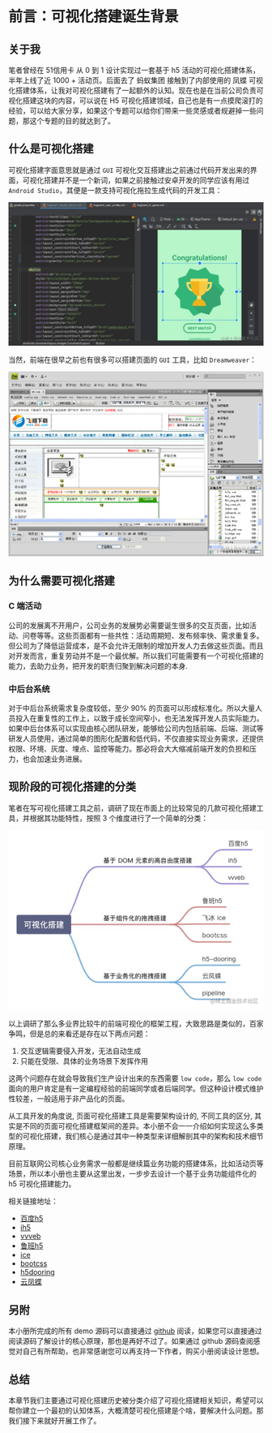 # 前言：可视化搭建诞生背景
## 关于我
笔者曾经在 51信用卡 从 0 到 1 设计实现过一套基于 h5 活动的可视化搭建体系，半年上线了近 1000 + 活动页。后面去了 蚂蚁集团 接触到了内部使用的 凤蝶 可视化搭建体系，让我对可视化搭建有了一起额外的认知。现在也是在当前公司负责可视化搭建这块的内容，可以说在 H5 可视化搭建领域，自己也是有一点摸爬滚打的经验，可以给大家分享，如果这个专题可以给你们带来一些灵感或者规避掉一些问题，那这个专题的目的就达到了。

## 什么是可视化搭建

可视化搭建字面意思就是通过 `GUI` 可视化交互搭建出之前通过代码开发出来的界面，可视化搭建并不是一个新词，如果之前接触过安卓开发的同学应该有用过 `Android Studio`，其便是一款支持可视化拖拉生成代码的开发工具：

![Android Studio 可视化演示](./assets/c0375e1985ff4d3b870fbe8d5f188928~tplv-k3u1fbpfcp-watermark.png)

当然，前端在很早之前也有很多可以搭建页面的 `GUI` 工具，比如 `Dreamweaver`：

![Dreamweaver 可视化演示](./assets/bacc69fabacd49809ccd8de74b367483~tplv-k3u1fbpfcp-watermark.png)

## 为什么需要可视化搭建
### C 端活动
公司的发展离不开用户，公司业务的发展势必需要诞生很多的交互页面，比如活动、问卷等等。这些页面都有一些共性：活动周期短、发布频率快、需求重复多。但公司为了降低运营成本，是不会允许无限制的增加开发人力去做这些页面。而且对开发而言，重复劳动并不是一个最优解。所以我们可能需要有一个可视化搭建的能力，去助力业务，把开发的职责归聚到解决问题的本身.

### 中后台系统
对于中后台系统需求复杂度较低，至少 90% 的页面可以形成标准化。所以大量人员投入在重复性的工作上，以致于成长空间窄小，也无法发挥开发人员实际能力。
如果中后台体系可以实现由核心团队研发，能够给公司内包括前端、后端、测试等研发人员使用，通过简单的图形化配置和低代码，不仅直接实现业务需求，还提供权限、环境、灰度、埋点、监控等能力。那必将会大大缩减前端开发的负担和压力，也会加速业务进展。

## 现阶段的可视化搭建的分类
笔者在写可视化搭建工具之前，调研了现在市面上的比较常见的几款可视化搭建工具，并根据其功能特性，按照 3 个维度进行了一个简单的分类：

![可视化搭建分类](./assets/718431c291fa4b679383a5fb3191992c~tplv-k3u1fbpfcp-watermark.png)

以上调研了那么多业界比较牛的前端可视化的框架工程，大致思路是类似的，百家争鸣，但是总的来看还是存在以下两点问题：

1. 交互逻辑需要侵入开发，无法自动生成
2. 只能在受限、具体的业务场景下发挥作用

这两个问题存在就会导致我们生产设计出来的东西需要 `low code`，那么 `low code` 面向的用户肯定是有一定编程经验的前端同学或者后端同学。但这种设计模式维护性较差，一般适用于非产品化的页面。

从工具开发的角度说, 页面可视化搭建工具是需要架构设计的, 不同工具的区分, 其实是不同的页面可视化搭建框架间的差异。本小册不会一一介绍如何实现这么多类型的可视化搭建，我们核心是通过其中一种类型来详细解剖其中的架构和技术细节原理。

目前互联网公司核心业务需求一般都是继续篇业务功能的搭建体系，比如活动页等场景，所以本小册也主要从这里出发，一步步去设计一个基于业务功能组件化的 h5 可视化搭建能力。

相关链接地址：

* [百度h5](https://h5.baidu.com/)
* [ih5](https://www.ih5.cn/general-user/template)
* [vvveb](http://www.vvveb.com/vvvebjs/editor.html)
* [鲁班h5](https://h5.luban-h5.com/)
* [ice](https://ice.work/)
* [bootcss](https://www.bootcss.com/p/layoutit/)
* [h5dooring](http://h5.dooring.cn/)
* [云凤蝶](https://www.yunfengdie.com/)

## 另附
本小册所完成的所有 demo 源码可以直接通过 [github](https://github.com/coco-h5) 阅读，如果您可以直接通过阅读源码了解设计的核心原理，那也是再好不过了。如果通过 github 源码查阅感觉对自己有所帮助，也非常感谢您可以再支持一下作者，购买小册阅读设计思想。


## 总结
本章节我们主要通过可视化搭建历史被分类介绍了可视化搭建相关知识，希望可以帮你建立一个最初的认知体系，大概清楚可视化搭建是个啥，要解决什么问题。那我们接下来就好开展工作了。





